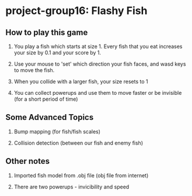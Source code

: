 # project-group16: Flashy Fish

## How to play this game

1. You play a fish which starts at size 1. Every fish that you eat increases your size by 0.1 and your score by 1. 

2. Use your mouse to 'set' which direction your fish faces, and wasd keys to move the fish.

3. When you collide with a larger fish, your size resets to 1

4. You can collect powerups and use them to move faster or be invisible (for a short period of time)

## Some Advanced Topics

1. Bump mapping (for fish/fish scales)

2. Collision detection (between our fish and enemy fish)

## Other notes 

1. Imported fish model from .obj file (obj file from internet)

2. There are two powerups - invicibility and speed

